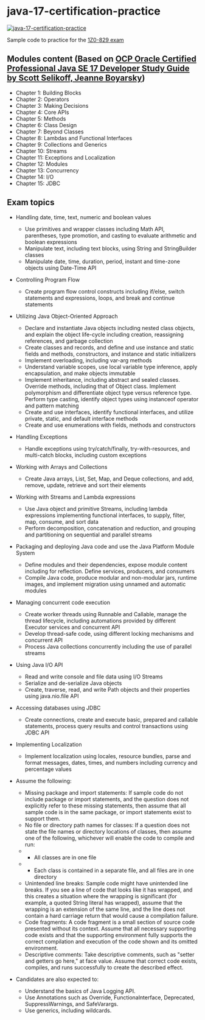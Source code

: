 # java-17-certification-practice
[![java-17-certification-practice](https://github.com/JuanMorenoDeveloper/java-17-certification-practice/actions/workflows/ci.yaml/badge.svg?branch=main)](https://github.com/JuanMorenoDeveloper/java-17-certification-practice/actions/workflows/ci.yaml)

Sample code to practice for the [1Z0-829 exam](https://education.oracle.com/java-se-17-developer/pexam_1Z0-829)

## Modules content (Based on [OCP Oracle Certified Professional Java SE 17 Developer Study Guide by Scott Selikoff, Jeanne Boyarsky](https://www.oreilly.com/library/view/ocp-oracle-certified/9781119864585/))

* Chapter 1: Building Blocks
* Chapter 2: Operators
* Chapter 3: Making Decisions
* Chapter 4: Core APIs
* Chapter 5: Methods
* Chapter 6: Class Design
* Chapter 7: Beyond Classes
* Chapter 8: Lambdas and Functional Interfaces
* Chapter 9: Collections and Generics
* Chapter 10: Streams
* Chapter 11: Exceptions and Localization
* Chapter 12: Modules
* Chapter 13: Concurrency
* Chapter 14: I/O
* Chapter 15: JDBC

## Exam topics

* Handling date, time, text, numeric and boolean values

  *  Use primitives and wrapper classes including Math API, parentheses, type promotion, and casting to evaluate arithmetic and boolean expressions
  *  Manipulate text, including text blocks, using String and StringBuilder classes
  *  Manipulate date, time, duration, period, instant and time-zone objects using Date-Time API

* Controlling Program Flow

  * Create program flow control constructs including if/else, switch statements and expressions, loops, and break and continue statements

* Utilizing Java Object-Oriented Approach

  * Declare and instantiate Java objects including nested class objects, and explain the object life-cycle including creation, reassigning references, and garbage collection
  * Create classes and records, and define and use instance and static fields and methods, constructors, and instance and static initializers
  * Implement overloading, including var-arg methods
  * Understand variable scopes, use local variable type inference, apply encapsulation, and make objects immutable
  * Implement inheritance, including abstract and sealed classes. Override methods, including that of Object class. Implement polymorphism and differentiate object type versus reference type. Perform type casting, identify object types using instanceof operator and pattern matching
  * Create and use interfaces, identify functional interfaces, and utilize private, static, and default interface methods
  * Create and use enumerations with fields, methods and constructors

* Handling Exceptions

  * Handle exceptions using try/catch/finally, try-with-resources, and multi-catch blocks, including custom exceptions

* Working with Arrays and Collections

  * Create Java arrays, List, Set, Map, and Deque collections, and add, remove, update, retrieve and sort their elements

* Working with Streams and Lambda expressions

  * Use Java object and primitive Streams, including lambda expressions implementing functional interfaces, to supply, filter, map, consume, and sort data
  * Perform decomposition, concatenation and reduction, and grouping and partitioning on sequential and parallel streams

* Packaging and deploying Java code and use the Java Platform Module System

  * Define modules and their dependencies, expose module content including for reflection. Define services, producers, and consumers
  * Compile Java code, produce modular and non-modular jars, runtime images, and implement migration using unnamed and automatic modules

* Managing concurrent code execution

  * Create worker threads using Runnable and Callable, manage the thread lifecycle, including automations provided by different Executor services and concurrent API
  * Develop thread-safe code, using different locking mechanisms and concurrent API
  * Process Java collections concurrently including the use of parallel streams

* Using Java I/O API

  * Read and write console and file data using I/O Streams
  * Serialize and de-serialize Java objects
  * Create, traverse, read, and write Path objects and their properties using java.nio.file API

* Accessing databases using JDBC

  * Create connections, create and execute basic, prepared and callable statements, process query results and control transactions using JDBC API

* Implementing Localization

  * Implement localization using locales, resource bundles, parse and format messages, dates, times, and numbers including currency and percentage values

* Assume the following:

  * Missing package and import statements: If sample code do not include package or import statements, and the question does not explicitly refer to these missing statements, then assume that all sample code is in the same package, or import statements exist to support them.
  * No file or directory path names for classes: If a question does not state the file names or directory locations of classes, then assume one of the following, whichever will enable the code to compile and run:
  *   * All classes are in one file
  *   * Each class is contained in a separate file, and all files are in one directory
  * Unintended line breaks: Sample code might have unintended line breaks. If you see a line of code that looks like it has wrapped, and this creates a situation where the wrapping is significant (for example, a quoted String literal has wrapped), assume that the wrapping is an extension of the same line, and the line does not contain a hard carriage return that would cause a compilation failure.
  * Code fragments: A code fragment is a small section of source code presented without its context. Assume that all necessary supporting code exists and that the supporting environment fully supports the correct compilation and execution of the code shown and its omitted environment.
  * Descriptive comments: Take descriptive comments, such as "setter and getters go here," at face value. Assume that correct code exists, compiles, and runs successfully to create the described effect.

* Candidates are also expected to:

  * Understand the basics of Java Logging API.
  * Use Annotations such as Override, Functionalnterface, Deprecated, SuppressWarnings, and SafeVarargs.
  * Use generics, including wildcards.


